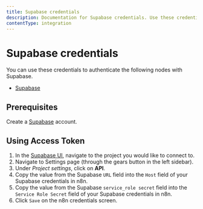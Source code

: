 ```yaml
---
title: Supabase credentials
description: Documentation for Supabase credentials. Use these credentials to authenticate Supabase in n8n, a workflow automation platform.
contentType: integration
---
```


# Supabase credentials

You can use these credentials to authenticate the following nodes with Supabase.

- [Supabase](/integrations/builtin/app-nodes/n8n-nodes-base.supabase/)

## Prerequisites

Create a [Supabase](https://supabase.com/) account.

## Using Access Token

1. In the [Supabase UI](https://app.supabase.io/), navigate to the project you would like to connect to.
2. Navigate to Settings page (through the gears button in the left sidebar).
3. Under *Project settings*, click on **API**.
4. Copy the value from the Supabase `URL` field into the `Host` field of your Supabase credentials in n8n.
5. Copy the value from the Supabase `service_role secret` field into the `Service Role Secret` field of your Supabase credentials in n8n.
6. Click `Save` on the n8n credentials screen.

